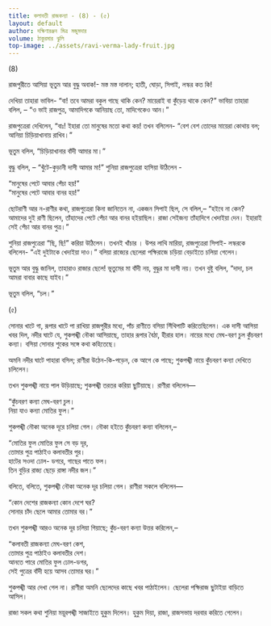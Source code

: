 ```yaml
---
title: কলাবতী রাজকন্যা - (8) - (৫)
layout: default
author: দক্ষিণারঞ্জন মিত্র মজুমদার
volume: ঠাকুরমার ঝুলি 
top-image: ../assets/ravi-verma-lady-fruit.jpg
---
```


(8)

 রাজপুরীতে আসিয়া ভূতুম আর বুদ্ধু অবাক!- মস্ত মস্ত দালান; হাতী, ঘােড়া, সিপাই, লস্কর কত কি!

দেখিয়া তাহারা ভাবিল- “বা! তবে আমরা বকুল গাছে থাকি কেন? মায়েরাই বা কুঁড়েয় থাকে কেন?” ভাবিয়া তাহারা বলিল, – “ও ভাই রাজপুত্র, আমাদিগকে আনিয়াছ তাে, মাদিগেকেও আন।”

রাজপুত্রেরা দেখিলেন, “বাঃ! ইহারা তাে মানুষের মতাে কথা কয়! তখন বলিলেন- “বেশ বেশ তােদের মায়েরা কোথায় বল; আনিয়া চিড়িয়াখানায় রাখিব।”

ভূতুম বলিল, “চিড়িয়াখানার বাঁদী আমার মা।”

বুদ্ধু বলিল, – “খুঁটে-কুড়ানী দাসী আমার মা!” শুনিয়া রাজপুত্রেরা হাসিয়া উঠিলেন -

“মানুষের পেটে আবার পেঁচা হয়!”  
“মানুষের পেটে আবার বানর হয়!”

ছােটরাণী আর ন-রাণীর কথা, রাজপুত্রেরা কিনা জানিতেন না, একজন সিপাই ছিল, সে বলিল,– “হইবে না কেন? আমাদের দুই রাণী ছিলেন, তাঁহাদের পেটে পেঁচা আর বানর হইয়াছিল। রাজা সেইজন্য তাঁহাদিগে খেদাইয়া দেন। ইহারাই সেই পেঁচা আর বানর পুত্র।”

শুনিয়া রাজপুত্রেরা “ছি, ছি!” করিয়া উঠিলেন। তখনই খাঁচার । উপর লাথি মারিয়া, রাজপুত্রেরা সিপাই- লস্করকে বলিলেন- “এই দুইটাকে খেদাইয়া দাও।” বলিয়া রাজ্যের ছেলেরা পক্ষিরাজে চড়িয়া বেড়াইতে চলিয়া গেলেন।

ভূতুম আর বুদ্ধু জানিল, তাহারাও রাজার ছেলে! ভূতুমের মা বাঁদী নয়, বুদ্ধুর মা দাসী নয়। তখন বুষ্টু বলিল, “দাদা, চল আমরা বাবার কাছে যাইব।”

ভূতুম বলিল, “চল।”

(৫)

সােনার খাটে গা, রূপার খাটে পা রাখিয়া রাজপুরীর মধ্যে, পাঁচ রাণীতে বসিয়া সিঁথিপাটি করিতেছিলেন। এক দাসী আসিয়া খবর দিল, নদীর ঘাটে যে, শুকপঙ্খী নৌকা আসিয়াছে, তাহার রূপার বৈঠা, হীরার হাল। নায়ের মধ্যে মেঘ-বরণ চুল কুঁচবরণ কন্যা। বসিয়া সােনার শুকের সঙ্গে কথা কহিতেছে।

অমনি নদীর ঘাটে পাহারা বসিল; রাণীরা উঠেন-কি-পড়েন, কে আগে কে পাছে; শুকপঙ্খী নায়ে কুঁচবরণ কন্যা দেখিতে চলিলেন।

তখন শুকপঙ্খী নায়ে পাল উড়িয়াছে; শুকপঙ্খী তরতর করিয়া ছুটিয়াছে। রাণীরা বলিলেন—

“কুঁচবরণ কন্যা মেঘ-বরণ চুল।   
নিয়া যাও কন্যা মােতির ফুল।”

শুকপঙ্খী নৌকা অনেক দূরে চলিয়া গেল। নৌকা হইতে কুঁচবরণ কন্যা বলিলেন,–

“মােতির ফুল মােতির ফুল সে বড় দূর,  
তােমার পুত্র পাঠাইও কলাবতীর পুর।  
হাটের সওদা ঢােল- ডগরে, গাছের পাতে ফল।  
তিন বুড়ির রাজ্য ছেড়ে রাঙ্গা নদীর জল।”

বলিতে, বলিতে, শুকপঙ্খী নৌকা অনেক দূর চলিয়া গেল। রাণীরা সকলে বলিলেন—

“কোন দেশের রাজকন্যা কোন দেশে ঘর?  
সােনার চাঁদ ছেলে আমার তােমার বর।”  

তখন শুকপঙ্খী আরও অনেক দূর চলিয়া গিয়াছে; কুঁচ-বরণ কন্যা উত্তর করিলেন,–

“কলাবতী রাজকন্যা মেঘ-বরণ কেশ,  
তােমার পুত্র পাঠাইও কলাবতীর দেশ।  
আনতে পারে মােতির ফুল ঢােল-ডগর,  
সেই পুত্রের বাঁদী হয়ে আসব তােমার ঘর।”

শুকপঙ্খী আর দেখা গেল না। রাণীরা অমনি ছেলেদের কাছে খবর পাঠাইলেন। ছেলেরা পক্ষিরাজ ছুটাইয়া বাড়িতে আসিল।

রাজা সকল কথা শুনিয়া ময়ূরপঙ্খী সাজাইতে হুকুম দিলেন। হুকুম দিয়া, রাজা, রাজসভায় দরবার করিতে গেলেন।

